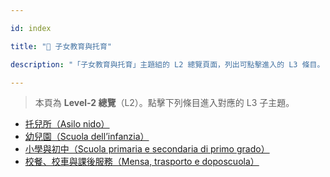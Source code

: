 ---
id: index
title: "🧒 子女教育與托育"
description: "「子女教育與托育」主題組的 L2 總覽頁面，列出可點擊進入的 L3 條目。"
---


> 本頁為 **Level-2 總覽**（L2）。點擊下列條目進入對應的 L3 子主題。

- [托兒所（Asilo nido）](./nursery/)
- [幼兒園（Scuola dell’infanzia）](./kindergarten/)
- [小學與初中（Scuola primaria e secondaria di primo grado）](./primary-and-middle-school/)
- [校餐、校車與課後服務（Mensa, trasporto e doposcuola）](./school-meals-transport/)
